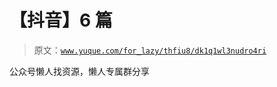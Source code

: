 # 【抖音】6 篇

> 原文：[`www.yuque.com/for_lazy/thfiu8/dk1q1wl3nudro4ri`](https://www.yuque.com/for_lazy/thfiu8/dk1q1wl3nudro4ri)

公众号懒人找资源，懒人专属群分享